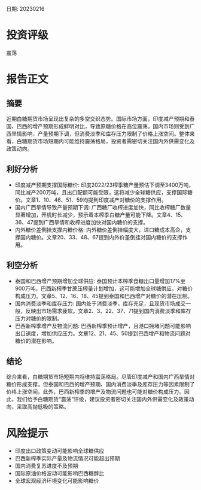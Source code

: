 
日期: 20230216

# 投资评级

震荡

# 报告正文

## 摘要

近期白糖期货市场呈现出复杂的多空交织态势。国际市场方面，印度减产预期和泰国、巴西的增产预期形成鲜明对比，导致原糖价格在高位震荡。国内市场则受到广西旱情影响，产量预期下调，但消费淡季和库存压力限制了价格上涨空间。整体来看，白糖期货市场短期内可能维持震荡格局，投资者需密切关注国内外供需变化及政策动向。

## 利好分析

* 印度减产预期支撑国际糖价: 印度2022/23榨季糖产量预估下调至3400万吨，同比减产200万吨，且出口配额可能受限，这将减少全球糖供应，支撑国际糖价。文章1、10、46、51、59均提到印度减产对糖价的支撑作用。
* 国内广西旱情导致产量预期下调: 广西糖厂收榨进度加快，同比收榨糖厂数量显著增加，开机时长减少，预示着本榨季白糖产量可能下降。文章4、15、36、47提到广西旱情和收榨进度加快对国内糖价的支撑。
* 内外糖价差倒挂支撑内糖价格: 内外糖价差倒挂幅度大，进口糖成本高企，支撑国内糖价。文章20、33、48、67提到内外价差倒挂对国内糖价的支撑作用。

## 利空分析

* 泰国和巴西增产预期增加全球供应: 泰国预计本榨季食糖出口量增加17%至900万吨，巴西新榨季甘蔗压榨量计划增加，这可能增加全球糖供应，对糖价构成压力。文章5、12、16、18、45提到泰国和巴西增产对糖价的潜在压制。
* 国内消费淡季和库存压力: 国内处于消费淡季，库存充足，且现货市场成交一般，反映出市场需求疲软。文章2、3、22、37、71提到国内消费淡季和库存压力对糖价的限制。
* 巴西新榨季增产及物流问题: 巴西新榨季预计增产，且港口拥堵问题可能影响出口速度，增加供应压力。文章12、21、45、50提到巴西增产和物流问题对糖价的潜在影响。

## 结论

综合来看，白糖期货市场短期内将维持震荡格局。尽管印度减产和国内广西旱情对糖价形成支撑，但泰国和巴西的增产预期、国内消费淡季及库存压力等因素限制了价格上涨空间。此外，巴西新榨季的增产及物流问题也可能对糖价构成压力。因此，我们给予白糖期货“震荡”评级，建议投资者密切关注国内外供需变化及政策动向，采取高抛低吸的策略。

# 风险提示

* 印度出口政策变动可能影响全球糖供应
* 巴西新榨季实际产量及物流情况可能超出预期
* 国内消费复苏进度不及预期
* 国际原油价格波动可能影响巴西糖醇比
* 全球宏观经济环境变化可能影响糖价
